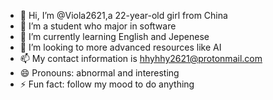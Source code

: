 - 👋 Hi, I’m @Viola2621,a 22-year-old girl from China
- 👀 I’m a student who major in software
- 🌱 I’m currently learning English and Jepenese
- 💞️ I’m looking to more advanced resources like AI
- 📫 My contact information is hhyhhy2621@protonmail.com
- 😄 Pronouns: abnormal and interesting
- ⚡ Fun fact: follow my mood to do anything

<!---
Viola2621/Viola2621 is a ✨ special ✨ repository because its `README.md` (this file) appears on your GitHub profile.
You can click the Preview link to take a look at your changes.
--->
